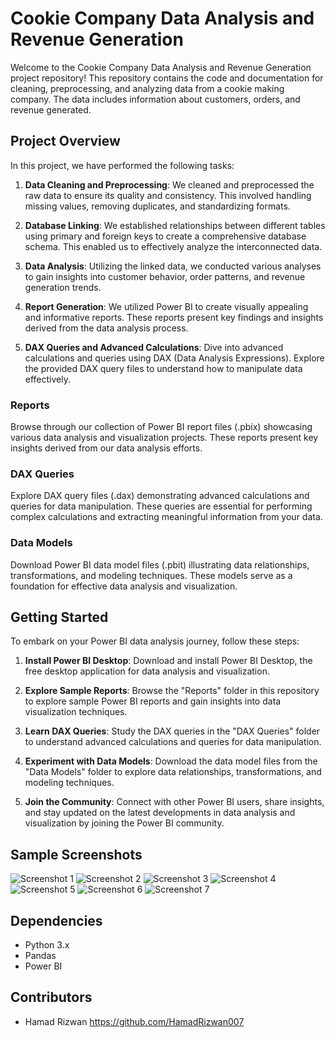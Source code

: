 # Cookie Company Data Analysis and Revenue Generation

Welcome to the Cookie Company Data Analysis and Revenue Generation project repository! This repository contains the code and documentation for cleaning, preprocessing, and analyzing data from a cookie making company. The data includes information about customers, orders, and revenue generated.

## Project Overview

In this project, we have performed the following tasks:

1. **Data Cleaning and Preprocessing**: We cleaned and preprocessed the raw data to ensure its quality and consistency. This involved handling missing values, removing duplicates, and standardizing formats.

2. **Database Linking**: We established relationships between different tables using primary and foreign keys to create a comprehensive database schema. This enabled us to effectively analyze the interconnected data.

3. **Data Analysis**: Utilizing the linked data, we conducted various analyses to gain insights into customer behavior, order patterns, and revenue generation trends.

4. **Report Generation**: We utilized Power BI to create visually appealing and informative reports. These reports present key findings and insights derived from the data analysis process.

5. **DAX Queries and Advanced Calculations**: Dive into advanced calculations and queries using DAX (Data Analysis Expressions). Explore the provided DAX query files to understand how to manipulate data effectively.

### Reports

Browse through our collection of Power BI report files (.pbix) showcasing various data analysis and visualization projects. These reports present key insights derived from our data analysis efforts.

### DAX Queries

Explore DAX query files (.dax) demonstrating advanced calculations and queries for data manipulation. These queries are essential for performing complex calculations and extracting meaningful information from your data.

### Data Models

Download Power BI data model files (.pbit) illustrating data relationships, transformations, and modeling techniques. These models serve as a foundation for effective data analysis and visualization.

## Getting Started

To embark on your Power BI data analysis journey, follow these steps:

1. **Install Power BI Desktop**: Download and install Power BI Desktop, the free desktop application for data analysis and visualization.

2. **Explore Sample Reports**: Browse the "Reports" folder in this repository to explore sample Power BI reports and gain insights into data visualization techniques.

3. **Learn DAX Queries**: Study the DAX queries in the "DAX Queries" folder to understand advanced calculations and queries for data manipulation.

4. **Experiment with Data Models**: Download the data model files from the "Data Models" folder to explore data relationships, transformations, and modeling techniques.

5. **Join the Community**: Connect with other Power BI users, share insights, and stay updated on the latest developments in data analysis and visualization by joining the Power BI community.

## Sample Screenshots

![Screenshot 1](screenshots/8.png)
![Screenshot 2](screenshots/2.png)
![Screenshot 3](screenshots/3.png)
![Screenshot 4](screenshots/4.png)
![Screenshot 5](screenshots/5.png)
![Screenshot 6](screenshots/6.png)
![Screenshot 7](screenshots/7.png)
## Dependencies

- Python 3.x
- Pandas
- Power BI

## Contributors

- Hamad Rizwan https://github.com/HamadRizwan007





